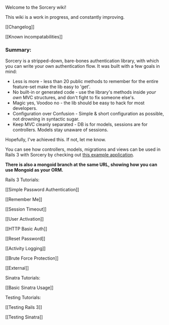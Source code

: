 Welcome to the Sorcery wiki!

This wiki is a work in progress, and constantly improving.

[[Changelog]]

[[Known incompatabilities]]


### Summary:


Sorcery is a stripped-down, bare-bones authentication library, with which you can write your own authentication flow.
It was built with a few goals in mind:

* Less is more - less than 20 public methods to remember for the entire feature-set make the lib easy to 'get'.
* No built-in or generated code - use the library's methods inside *your own* MVC structures, and don't fight to fix someone else's.
* Magic yes, Voodoo no - the lib should be easy to hack for most developers.
* Configuration over Confusion - Simple & short configuration as possible, not drowning in syntactic sugar.
* Keep MVC cleanly separated - DB is for models, sessions are for controllers. Models stay unaware of sessions.



Hopefully, I've achieved this. If not, let me know.

 

You can see how controllers, models, migrations and views can be used in Rails 3 with Sorcery by checking out [this example application](https://github.com/NoamB/sorcery-example-app).

**There is also a mongoid branch at the same URL, showing how you can use Mongoid as your ORM.**

Rails 3 Tutorials:

[[Simple Password Authentication]]

[[Remember Me]]

[[Session Timeout]]

[[User Activation]]

[[HTTP Basic Auth]]

[[Reset Password]]

[[Activity Logging]]

[[Brute Force Protection]]

[[External]]

Sinatra Tutorials:

[[Basic Sinatra Usage]]

Testing Tutorials:

[[Testing Rails 3]]

[[Testing Sinatra]]